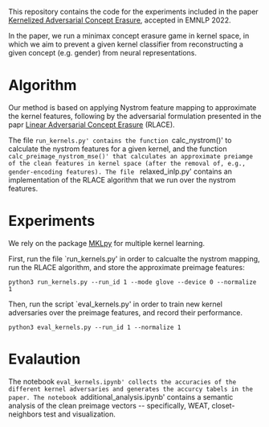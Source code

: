 This repository contains the code for the experiments included in the paper [Kernelized Adversarial Concept Erasure](https://arxiv.org/abs/2201.12191), accepted in EMNLP 2022.

In the paper, we run a minimax concept erasure game in kernel space, in which we aim to prevent a given kernel classifier from reconstructing a given concept (e.g. gender) from neural representations.

# Algorithm
Our method is based on applying Nystrom feature mapping to approximate the kernel features, following by the adversarial formulation presented in the papr [Linear Adversarial Concept Erasure](https://arxiv.org/abs/2201.12091) (RLACE).

The file `run_kernels.py' contains the function `calc_nystrom()' to calculate the nystrom features for a given kernel, and the function `calc_preimage_nystrom_mse()' that calculates an approximate preiamge of the clean features in kernel space (after the removal of, e.g., gender-encoding features).
The file ` relaxed_inlp.py' contains an implementation of the RLACE algorithm that we run over the nystrom features. 

# Experiments

We rely on the package [MKLpy](https://github.com/IvanoLauriola/MKLpy) for multiple kernel learning.

First, run the file `run_kernels.py' in order to calcualte the nystrom mapping, run the RLACE algorithm, and store the approximate preimage features:

```
python3 run_kernels.py --run_id 1 --mode glove --device 0 --normalize 1
```

Then, run the script `eval_kernels.py' in order to train new kernel adversaries over the preimage features, and record their performance.

```
python3 eval_kernels.py --run_id 1 --normalize 1
```
    
# Evalaution

The notebook `eval_kernels.ipynb' collects the accuracies of the different kernel adversaries and generates the accurcy tabels in the paper. The notebook `additional_analysis.ipynb' contains a semantic analysis of the clean preimage vectors -- specifically, WEAT, closet-neighbors test and visualization.

